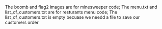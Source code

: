 The boomb and flag2 images are for minesweeper code;
The menu.txt and list_of_customers.txt are for resturants menu code;
The list_of_customers.txt is empty becuase we needd a file to save our customers order 
